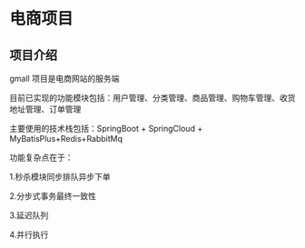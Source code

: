 # 电商项目

## 项目介绍

gmall 项目是电商网站的服务端

目前已实现的功能模块包括：用户管理、分类管理、商品管理、购物车管理、收货地址管理、订单管理

主要使用的技术栈包括：SpringBoot + SpringCloud + MyBatisPlus+Redis+RabbitMq

功能复杂点在于：

1.秒杀模块同步排队异步下单

2.分步式事务最终一致性

3.延迟队列

4.并行执行

